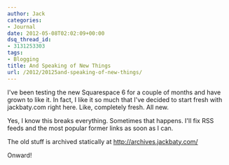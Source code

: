 ```yaml
---
author: Jack
categories:
- Journal
date: 2012-05-08T02:02:09+00:00
dsq_thread_id:
- 3131253303
tags:
- Blogging
title: And Speaking of New Things
url: /2012/20125and-speaking-of-new-things/
---
```


I've been testing the new Squarespace 6 for a couple of months and have grown to like it. In fact, I like it so much that I've decided to start fresh with jackbaty.com right here. Like, completely fresh. All new.

Yes, I know this breaks everything. Sometimes that happens. I'll fix RSS feeds and the most popular former links as soon as I can.

The old stuff is archived statically at <http://archives.jackbaty.com/>

Onward!